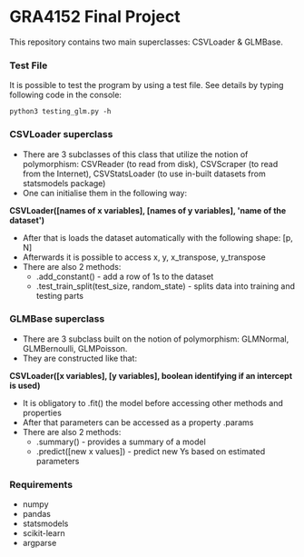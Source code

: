 # GRA4152 Final Project

This repository contains two main superclasses: CSVLoader & GLMBase.

### Test File

It is possible to test the program by using a test file. See details by typing following code in the console:

```python3 testing_glm.py -h```

### CSVLoader superclass

- There are 3 subclasses of this class that utilize the notion of polymorphism: CSVReader (to read from disk), CSVScraper (to read from the Internet), CSVStatsLoader (to use in-built datasets from statsmodels package)
- One can initialise them in the following way:

**CSVLoader([names of x variables], [names of y variables], 'name of the dataset')**

- After that is loads the dataset automatically with the following shape: [p, N]
- Afterwards it is possible to access x, y, x_transpose, y_transpose
- There are also 2 methods:
    * .add_constant() - add a row of 1s to the dataset
    * .test_train_split(test_size, random_state) - splits data into training and testing parts

### GLMBase superclass

- There are 3 subclass built on the notion of polymorphism: GLMNormal, GLMBernoulli, GLMPoisson.
- They are constructed like that:

**CSVLoader([x variables], [y variables], boolean identifying if an intercept is used)**

- It is obligatory to .fit() the model before accessing other methods and properties
- After that parameters can be accessed as a property .params
- There are also 2 methods:
    * .summary() - provides a summary of a model
    * .predict([new x values]) - predict new Ys based on estimated parameters

### Requirements
- numpy
- pandas
- statsmodels
- scikit-learn
- argparse